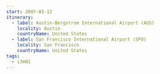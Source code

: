 ```yaml
---
start: 2007-03-12
itinerary:
  - label: Austin-Bergstrom International Airport (AUS)
    locality: Austin
    countryName: United States
  - label: San Francisco International Airport (SFO)
    locality: San Francisco
    countryName: United States
tags:
  - i3mN1
---
```

